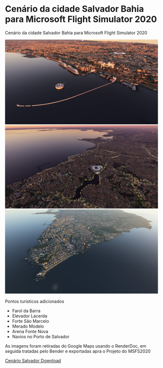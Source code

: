 # Cenário da cidade Salvador Bahia para Microsoft Flight Simulator 2020
Cenário da cidade Salvador Bahia para Microsoft Flight Simulator 2020

<img src="https://github.com/git-exahost/MSFS2020-Scenery-SBSV/blob/main/Img/img01.jpg?raw=true">
<img src="https://github.com/git-exahost/MSFS2020-Scenery-SBSV/blob/main/Img/img02.jpg?raw=true">
<img src="https://github.com/git-exahost/MSFS2020-Scenery-SBSV/blob/main/Img/img03.jpg?raw=true">

Pontos turisticos adicionados<br>

<ul>
<li>Farol da Barra</li>
<li>Elevador Lacerda</li>
<li>Forte São Marcelo</li>
<li>Merado Modelo</li>
<li>Arena Fonte Nova</li>
<li>Navios no Porto de Salvador</li>
</ul>

As imagens foram retiradas do Google Maps usando o RenderDoc, em seguida tratadas pelo Bender e exportadas apra o Projeto do MSFS2020

<p>
    <a href="https://github.com/git-exahost/MSFS2020-Scenery-SBSV/raw/main/Scenery_Release_ZIP/Scenery_Salvador_0.01.zip"> Cenário Salvador Download</a>
</p>